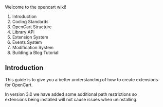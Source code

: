 Welcome to the opencart wiki!

1. Introduction
1. Coding Standards
1. OpenCart Structure
1. Library API
1. Extension System
1. Events System
1. Modification System
1. Building a Blog Tutorial

## Introduction
This guide is to give you a better understanding of how to create extensions for OpenCart.
 
In version 3.0 we have added some additional path restrictions so extensions being installed  will not cause issues when uninstalling.

